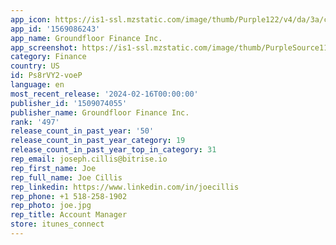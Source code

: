 ```yaml
---
app_icon: https://is1-ssl.mzstatic.com/image/thumb/Purple122/v4/da/3a/c1/da3ac1c1-656c-4096-33a9-1d9b2c07e7ba/AppIcon-0-0-1x_U007emarketing-0-5-0-85-220.png/1024x1024bb.png
app_id: '1569086243'
app_name: Groundfloor Finance Inc.
app_screenshot: https://is1-ssl.mzstatic.com/image/thumb/PurpleSource116/v4/f6/15/c2/f615c23e-b16b-4a28-6cb7-ee5de82a482e/333422ea-ca92-4bae-8969-9079126f54be_Artboard_1.png/1242x2208bb.png
category: Finance
country: US
id: Ps8rVY2-voeP
language: en
most_recent_release: '2024-02-16T00:00:00'
publisher_id: '1509074055'
publisher_name: Groundfloor Finance Inc.
rank: '497'
release_count_in_past_year: '50'
release_count_in_past_year_category: 19
release_count_in_past_year_top_in_category: 31
rep_email: joseph.cillis@bitrise.io
rep_first_name: Joe
rep_full_name: Joe Cillis
rep_linkedin: https://www.linkedin.com/in/joecillis
rep_phone: +1 518-258-1902
rep_photo: joe.jpg
rep_title: Account Manager
store: itunes_connect
---
```

